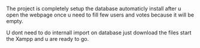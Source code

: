 The project is completely setup the database automaticly install after u open the webpage once u need to fill few users and votes because it will be empty.

U dont need to do internall import on database just download the files start the Xampp and u are ready to go.

